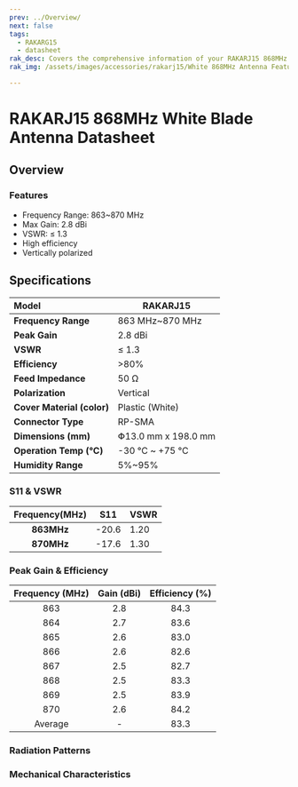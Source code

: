 ```yaml
---
prev: ../Overview/
next: false
tags:
  - RAKARG15
  - datasheet
rak_desc: Covers the comprehensive information of your RAKARJ15 868MHz White Blade Antenna to help you in using it. This information includes technical specifications and characteristics.
rak_img: /assets/images/accessories/rakarj15/White 868MHz Antenna Features.png

---
```


# RAKARJ15 868MHz White Blade Antenna Datasheet
## Overview

### Features

- Frequency Range: 863~870&nbsp;MHz
- Max Gain: 2.8&nbsp;dBi
- VSWR: ≤ 1.3
- High efficiency
- Vertically polarized

<rk-img
  src="/assets/images/accessories/rakarj15/White 868MHz Antenna Features.png"
  width="70%"
  caption="RAKARJ15 Antenna Overview"
/>

## Specifications

| **Model**                  | RAKARJ15                      |
| :------------------------- | ----------------------------- |
| **Frequency Range**        | 863&nbsp;MHz~870&nbsp;MHz     |
| **Peak Gain**              | 2.8&nbsp;dBi                  |
| **VSWR**                   | ≤ 1.3                         |
| **Efficiency**             | >80%                          |
| **Feed Impedance**         | 50&nbsp;Ω                     |
| **Polarization**           | Vertical                      |
| **Cover Material (color)** | Plastic (White)               |
| **Connector Type**         | RP-SMA                        |
| **Dimensions (mm)**        | Փ13.0&nbsp;mm x 198.0&nbsp;mm |
| **Operation Temp (°C)**    | -30&nbsp;°C ~ +75&nbsp;°C     |
| **Humidity Range**         | 5%~95%                        |

### S11 & VSWR

| **Frequency(MHz)** | S11   | VSWR |
| :----------------: | ----- | ---- |
|     **863MHz**     | -20.6 | 1.20 |
|     **870MHz**     | -17.6 | 1.30 |

<rk-img
  src="/assets/images/accessories/rakarj15/White 868MHz Antenna VSER.png"
  width="70%"
  caption="S11 and VSWR Graph"
/>

### Peak Gain & Efficiency

| **Frequency (MHz)** | **Gain (dBi)** | **Efficiency (%)** |
| :-----------------: | :------------: | :----------------: |
|         863         |      2.8       |        84.3        |
|         864         |      2.7       |        83.6        |
|         865         |      2.6       |        83.0        |
|         866         |      2.6       |        82.6        |
|         867         |      2.5       |        82.7        |
|         868         |      2.5       |        83.3        |
|         869         |      2.5       |        83.9        |
|         870         |      2.6       |        84.2        |
|       Average       |       -        |        83.3        |

### Radiation Patterns

<rk-img
  src="/assets/images/accessories/rakarj15/White 868MHz Antenna Radiation Patterns.png"
  width="70%"
  caption="Radiation Patterns"
/>

### Mechanical Characteristics

<rk-img
  src="/assets/images/accessories/rakarj15/White 868MHz Antenna Mechanical Specifications.png"
  width="80%"
  caption="Mechanical Specifications"
/>
